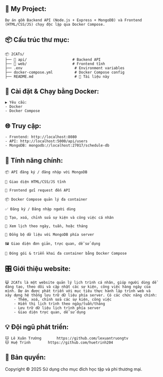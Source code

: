 📖 My Project:
--------------
    Dự án gồm Backend API (Node.js + Express + MongoDB) và Frontend (HTML/CSS/JS) chạy độc lập qua Docker Compose.

📦 Cấu trúc thư mục:
--------------------
    📦 2CATs/
    ├── 📁 api/                     # Backend API
    ├── 📁 web/                     # Frontend tĩnh
    ├── .env                        # Environment variables
    ├── docker-compose.yml          # Docker Compose config
    ├── README.md                   # 📖 Tài liệu này

🚀 Cài đặt & Chạy bằng Docker:
------------------------------
    ▶️ Yêu cầu:
    - Docker
    - Docker Compose

🌐 Truy cập:
------------
    - Frontend: http://localhost:8080
    - API: http://localhost:5000/api/users
    - MongoDB: mongodb://localhost:27017/schedule-db

📌 Tính năng chính:
-------------------
    📦 API đăng ký / đăng nhập với MongoDB
    
    🎨 Giao diện HTML/CSS/JS tĩnh

    🔗 Frontend gửi request đến API

    📦 Docker Compose quản lý đa container

    ✅ Đăng ký / Đăng nhập người dùng

    📅 Tạo, xoá, chỉnh sửa sự kiện và công việc cá nhân

    📆 Xem lịch theo ngày, tuần, hoặc tháng

    🔄 Đồng bộ dữ liệu với MongoDB phía server

    🖼️ Giao diện đơn giản, trực quan, dễ sử dụng

    🐳 Đóng gói & triển khai đa container bằng Docker Compose

🎛️ Giới thiệu website:
---------------------
    😺 2CATs là một website quản lý lịch trình cá nhân, giúp người dùng dễ dàng tạo, theo dõi và cập nhật các sự kiện, công việc hàng ngày của mình. Dự án được phát triển với mục tiêu thực hành lập trình web và xây dựng hệ thống lưu trữ dữ liệu phía server. Có các chức năng chính:
        - Thêm, xoá, chỉnh sửa các sự kiện, công việc
        - Hiển thị lịch trình theo ngày/tuần/tháng
        - Lưu trữ dữ liệu lịch trình phía server
        - Giao diện trực quan, dễ sử dụng

💡 Đội ngũ phát triển:
---------------------------------
    🐱 Lê Xuân Trường	   https://github.com/lexuantruongtv
    🐱 Huệ Trinh	       https://github.com/huetrinh204

📜 Bản quyền:
-------------
Copyright © 2025
Sử dụng cho mục đích học tập và phi thương mại.

